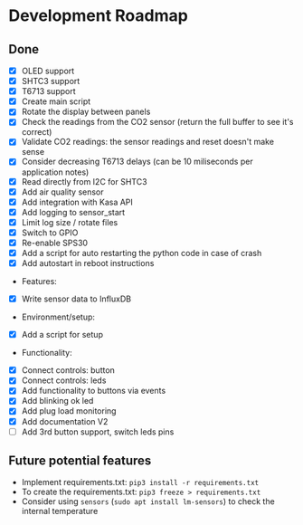 # Development Roadmap

## Done
- [x] OLED support
- [x] SHTC3 support
- [x] T6713 support
- [x] Create main script
- [x] Rotate the display between panels
- [x] Check the readings from the CO2 sensor (return the full buffer to see it's correct)
- [x] Validate CO2 readings: the sensor readings and reset doesn't make sense
- [x] Consider decreasing T6713 delays (can be 10 miliseconds per application notes)
- [x] Read directly from I2C for SHTC3
- [x] Add air quality sensor
- [x] Add integration with Kasa API
- [x] Add logging to sensor_start
- [x] Limit log size / rotate files
- [x] Switch to GPIO
- [x] Re-enable SPS30
- [x] Add a script for auto restarting the python code in case of crash
- [x] Add autostart in reboot instructions 
- Features:
- [x] Write sensor data to InfluxDB
- Environment/setup:
- [x] Add a script for setup
- Functionality:
- [x] Connect controls: button
- [x] Connect controls: leds
- [x] Add functionality to buttons via events
- [x] Add blinking ok led
- [x] Add plug load monitoring
- [x] Add documentation
V2
- [ ] Add 3rd button support, switch leds pins

## Future potential features
- Implement requirements.txt: `pip3 install -r requirements.txt`
- To create the requirements.txt: `pip3 freeze > requirements.txt`
- Consider using `sensors` (`sudo apt install lm-sensors`) to check the internal temperature
